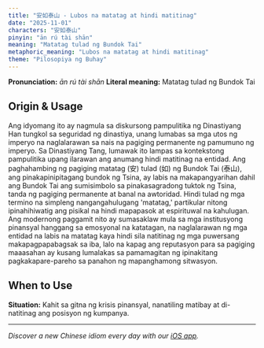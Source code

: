 ```yaml
---
title: "安如泰山 - Lubos na matatag at hindi matitinag"
date: "2025-11-01"
characters: "安如泰山"
pinyin: "ān rú tài shān"
meaning: "Matatag tulad ng Bundok Tai"
metaphoric_meaning: "Lubos na matatag at hindi matitinag"
theme: "Pilosopiya ng Buhay"
---
```


**Pronunciation:** *ān rú tài shān*
**Literal meaning:** Matatag tulad ng Bundok Tai

## Origin & Usage

Ang idyomang ito ay nagmula sa diskursong pampulitika ng Dinastiyang Han tungkol sa seguridad ng dinastiya, unang lumabas sa mga utos ng imperyo na naglalarawan sa nais na pagiging permanente ng pamumuno ng imperyo. Sa Dinastiyang Tang, lumawak ito lampas sa kontekstong pampulitika upang ilarawan ang anumang hindi matitinag na entidad. Ang paghahambing ng pagiging matatag (安) tulad (如) ng Bundok Tai (泰山), ang pinakapinipitagang bundok ng Tsina, ay labis na makapangyarihan dahil ang Bundok Tai ang sumisimbolo sa pinakasagradong tuktok ng Tsina, tanda ng pagiging permanente at banal na awtoridad. Hindi tulad ng mga termino na simpleng nangangahulugang 'matatag,' partikular nitong ipinahihiwatig ang pisikal na hindi mapapasok at espirituwal na kahulugan. Ang modernong paggamit nito ay sumasaklaw mula sa mga institusyong pinansyal hanggang sa emosyonal na katatagan, na naglalarawan ng mga entidad na labis na matatag kaya hindi sila natitinag ng mga puwersang makapagpapabagsak sa iba, lalo na kapag ang reputasyon para sa pagiging maaasahan ay kusang lumalakas sa pamamagitan ng ipinakitang pagkakapare-pareho sa panahon ng mapanghamong sitwasyon.

## When to Use

**Situation:** Kahit sa gitna ng krisis pinansyal, nanatiling matibay at di-natitinag ang posisyon ng kumpanya.

---

*Discover a new Chinese idiom every day with our [iOS app](https://apps.apple.com/us/app/daily-chinese-idioms/id6740611324).*
